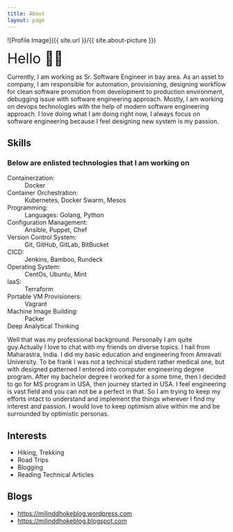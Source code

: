 ```yaml
---
title: About
layout: page
---
```

![Profile Image]({{ site.url }}/{{ site.about-picture }})

<p> <font size="6"> Hello ✋🏻 </font> </p>
<p>Currently, I am working as Sr. Software Engineer in bay area. As an asset to company, I am responsible for automation, provisioning, designing workflow for 
clean software promotion from development to production environment, debugging issue with software engineering approach. Mostly, I am working on devops technologies with the help of modern software engineering approach. I love doing what I am doing right now, I always focus on software engineering because I feel designing new system is my passion.</p>

<h2>Skills</h2>
<h3> Below are enlisted technologies that I am working on </h3>
<dl>
	<dt> Containerzation: </dt>
	<dd> Docker </dd>
	<dt> Container Orchestration:  </dt>
	<dd> Kubernetes, Docker Swarm, Mesos </dd>
	<dt> Programming: </dt>
	<dd> Languages: Golang, Python </dd>
	<dt> Configuration Management: </dt>
	<dd> Ansible, Puppet, Chef </dd>
	<dt> Version Control System: </dt>
	<dd> Git, GitHub, GitLab, BitBucket </dd>
	<dt> CICD: </dt>
	<dd> Jenkins, Bamboo, Rundeck </dd>
	<dt> Operating System: </dt>
	<dd> CentOs, Ubuntu, Mint </dd>
	<dt> IaaS: </dt>
	<dd> Terraform </dd>
	<dt> Portable VM Provisioners: </dt>
	<dd> Vagrant </dd>
	<dt> Machine Image Building:</dt>
	<dd> Packer </dd>
	<dt> Deep Analytical Thinking </dt>
</dl>

<p> Well that was my professional background. Personally I am quite  guy.Actually I love to chat with my friends on diverse topics. I hail from Maharastra, India. I did my basic education 
and engineering from Amravati University. To be frank I was not a technical student rather medical one, but with designed patterned I entered into computer engineering degree program.
After my bachelor degree I worked for a some time, then I decided to go for MS program in USA, then journey started in USA. 
I feel engineering is vast field and you can not be a perfect in that. So I am trying to keep my efforts intact to understand and implement the things wherever I find my interest and passion.
I would love to keep optimism alive within me and be surrounded by optimistic personas.</p>

<h2>Interests</h2>

<ul>
	<li> Hiking, Trekking </li>
	<li> Road Trips </li>
	<li> Blogging </li>
	<li> Reading Technical Articles </li>
</ul>

<h2>Blogs</h2>

<ul>
    <li><a href="https://milinddhokeblog.wordpress.com">https://milinddhokeblog.wordpress.com</a> </li>
  	<li><a href="https://milinddhokeblog.blogspot.com">https://milinddhokeblog.blogspot.com</a> </li>
</ul>
